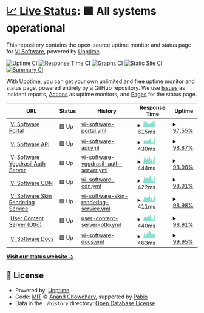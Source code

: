 # [📈 Live Status](https://status.visoftware.dev): <!--live status--> **🟩 All systems operational**

This repository contains the open-source uptime monitor and status page for [VI Software](https://visoftware.dev), powered by [Upptime](https://github.com/upptime/upptime).

[![Uptime CI](https://github.com/VI-Software/status/workflows/Uptime%20CI/badge.svg)](https://github.com/VI-Software/status/actions?query=workflow%3A%22Uptime+CI%22)
[![Response Time CI](https://github.com/VI-Software/status/workflows/Response%20Time%20CI/badge.svg)](https://github.com/VI-Software/status/actions?query=workflow%3A%22Response+Time+CI%22)
[![Graphs CI](https://github.com/VI-Software/status/workflows/Graphs%20CI/badge.svg)](https://github.com/VI-Software/status/actions?query=workflow%3A%22Graphs+CI%22)
[![Static Site CI](https://github.com/VI-Software/status/workflows/Static%20Site%20CI/badge.svg)](https://github.com/VI-Software/status/actions?query=workflow%3A%22Static+Site+CI%22)
[![Summary CI](https://github.com/VI-Software/status/workflows/Summary%20CI/badge.svg)](https://github.com/VI-Software/status/actions?query=workflow%3A%22Summary+CI%22)

With [Upptime](https://upptime.js.org), you can get your own unlimited and free uptime monitor and status page, powered entirely by a GitHub repository. We use [Issues](https://github.com/VI-Software/status/issues) as incident reports, [Actions](https://github.com/VI-Software/status/actions) as uptime monitors, and [Pages](https://status.visoftware.dev) for the status page.

<!--start: status pages-->
<!-- This summary is generated by Upptime (https://github.com/upptime/upptime) -->
<!-- Do not edit this manually, your changes will be overwritten -->
<!-- prettier-ignore -->
| URL | Status | History | Response Time | Uptime |
| --- | ------ | ------- | ------------- | ------ |
| <img alt="" src="https://icons.duckduckgo.com/ip3/visoftware.dev.ico" height="13"> [VI Software Portal](https://visoftware.dev) | 🟩 Up | [vi-software-portal.yml](https://github.com/VI-Software/status/commits/HEAD/history/vi-software-portal.yml) | <details><summary><img alt="Response time graph" src="./graphs/vi-software-portal/response-time-week.png" height="20"> 615ms</summary><br><a href="https://status.visoftware.dev/history/vi-software-portal"><img alt="Response time 541" src="https://img.shields.io/endpoint?url=https%3A%2F%2Fraw.githubusercontent.com%2FVI-Software%2Fstatus%2FHEAD%2Fapi%2Fvi-software-portal%2Fresponse-time.json"></a><br><a href="https://status.visoftware.dev/history/vi-software-portal"><img alt="24-hour response time 769" src="https://img.shields.io/endpoint?url=https%3A%2F%2Fraw.githubusercontent.com%2FVI-Software%2Fstatus%2FHEAD%2Fapi%2Fvi-software-portal%2Fresponse-time-day.json"></a><br><a href="https://status.visoftware.dev/history/vi-software-portal"><img alt="7-day response time 615" src="https://img.shields.io/endpoint?url=https%3A%2F%2Fraw.githubusercontent.com%2FVI-Software%2Fstatus%2FHEAD%2Fapi%2Fvi-software-portal%2Fresponse-time-week.json"></a><br><a href="https://status.visoftware.dev/history/vi-software-portal"><img alt="30-day response time 592" src="https://img.shields.io/endpoint?url=https%3A%2F%2Fraw.githubusercontent.com%2FVI-Software%2Fstatus%2FHEAD%2Fapi%2Fvi-software-portal%2Fresponse-time-month.json"></a><br><a href="https://status.visoftware.dev/history/vi-software-portal"><img alt="1-year response time 541" src="https://img.shields.io/endpoint?url=https%3A%2F%2Fraw.githubusercontent.com%2FVI-Software%2Fstatus%2FHEAD%2Fapi%2Fvi-software-portal%2Fresponse-time-year.json"></a></details> | <details><summary><a href="https://status.visoftware.dev/history/vi-software-portal">97.55%</a></summary><a href="https://status.visoftware.dev/history/vi-software-portal"><img alt="All-time uptime 84.14%" src="https://img.shields.io/endpoint?url=https%3A%2F%2Fraw.githubusercontent.com%2FVI-Software%2Fstatus%2FHEAD%2Fapi%2Fvi-software-portal%2Fuptime.json"></a><br><a href="https://status.visoftware.dev/history/vi-software-portal"><img alt="24-hour uptime 96.59%" src="https://img.shields.io/endpoint?url=https%3A%2F%2Fraw.githubusercontent.com%2FVI-Software%2Fstatus%2FHEAD%2Fapi%2Fvi-software-portal%2Fuptime-day.json"></a><br><a href="https://status.visoftware.dev/history/vi-software-portal"><img alt="7-day uptime 97.55%" src="https://img.shields.io/endpoint?url=https%3A%2F%2Fraw.githubusercontent.com%2FVI-Software%2Fstatus%2FHEAD%2Fapi%2Fvi-software-portal%2Fuptime-week.json"></a><br><a href="https://status.visoftware.dev/history/vi-software-portal"><img alt="30-day uptime 95.49%" src="https://img.shields.io/endpoint?url=https%3A%2F%2Fraw.githubusercontent.com%2FVI-Software%2Fstatus%2FHEAD%2Fapi%2Fvi-software-portal%2Fuptime-month.json"></a><br><a href="https://status.visoftware.dev/history/vi-software-portal"><img alt="1-year uptime 84.14%" src="https://img.shields.io/endpoint?url=https%3A%2F%2Fraw.githubusercontent.com%2FVI-Software%2Fstatus%2FHEAD%2Fapi%2Fvi-software-portal%2Fuptime-year.json"></a></details>
| <img alt="" src="https://icons.duckduckgo.com/ip3/api.visoftware.dev.ico" height="13"> [VI Software API](https://api.visoftware.dev) | 🟩 Up | [vi-software-api.yml](https://github.com/VI-Software/status/commits/HEAD/history/vi-software-api.yml) | <details><summary><img alt="Response time graph" src="./graphs/vi-software-api/response-time-week.png" height="20"> 430ms</summary><br><a href="https://status.visoftware.dev/history/vi-software-api"><img alt="Response time 435" src="https://img.shields.io/endpoint?url=https%3A%2F%2Fraw.githubusercontent.com%2FVI-Software%2Fstatus%2FHEAD%2Fapi%2Fvi-software-api%2Fresponse-time.json"></a><br><a href="https://status.visoftware.dev/history/vi-software-api"><img alt="24-hour response time 473" src="https://img.shields.io/endpoint?url=https%3A%2F%2Fraw.githubusercontent.com%2FVI-Software%2Fstatus%2FHEAD%2Fapi%2Fvi-software-api%2Fresponse-time-day.json"></a><br><a href="https://status.visoftware.dev/history/vi-software-api"><img alt="7-day response time 430" src="https://img.shields.io/endpoint?url=https%3A%2F%2Fraw.githubusercontent.com%2FVI-Software%2Fstatus%2FHEAD%2Fapi%2Fvi-software-api%2Fresponse-time-week.json"></a><br><a href="https://status.visoftware.dev/history/vi-software-api"><img alt="30-day response time 431" src="https://img.shields.io/endpoint?url=https%3A%2F%2Fraw.githubusercontent.com%2FVI-Software%2Fstatus%2FHEAD%2Fapi%2Fvi-software-api%2Fresponse-time-month.json"></a><br><a href="https://status.visoftware.dev/history/vi-software-api"><img alt="1-year response time 435" src="https://img.shields.io/endpoint?url=https%3A%2F%2Fraw.githubusercontent.com%2FVI-Software%2Fstatus%2FHEAD%2Fapi%2Fvi-software-api%2Fresponse-time-year.json"></a></details> | <details><summary><a href="https://status.visoftware.dev/history/vi-software-api">98.87%</a></summary><a href="https://status.visoftware.dev/history/vi-software-api"><img alt="All-time uptime 84.77%" src="https://img.shields.io/endpoint?url=https%3A%2F%2Fraw.githubusercontent.com%2FVI-Software%2Fstatus%2FHEAD%2Fapi%2Fvi-software-api%2Fuptime.json"></a><br><a href="https://status.visoftware.dev/history/vi-software-api"><img alt="24-hour uptime 96.46%" src="https://img.shields.io/endpoint?url=https%3A%2F%2Fraw.githubusercontent.com%2FVI-Software%2Fstatus%2FHEAD%2Fapi%2Fvi-software-api%2Fuptime-day.json"></a><br><a href="https://status.visoftware.dev/history/vi-software-api"><img alt="7-day uptime 98.87%" src="https://img.shields.io/endpoint?url=https%3A%2F%2Fraw.githubusercontent.com%2FVI-Software%2Fstatus%2FHEAD%2Fapi%2Fvi-software-api%2Fuptime-week.json"></a><br><a href="https://status.visoftware.dev/history/vi-software-api"><img alt="30-day uptime 95.72%" src="https://img.shields.io/endpoint?url=https%3A%2F%2Fraw.githubusercontent.com%2FVI-Software%2Fstatus%2FHEAD%2Fapi%2Fvi-software-api%2Fuptime-month.json"></a><br><a href="https://status.visoftware.dev/history/vi-software-api"><img alt="1-year uptime 84.77%" src="https://img.shields.io/endpoint?url=https%3A%2F%2Fraw.githubusercontent.com%2FVI-Software%2Fstatus%2FHEAD%2Fapi%2Fvi-software-api%2Fuptime-year.json"></a></details>
| <img alt="" src="https://icons.duckduckgo.com/ip3/authserver.visoftware.dev.ico" height="13"> [VI Software Yggdrasil Auth Server](https://authserver.visoftware.dev) | 🟩 Up | [vi-software-yggdrasil-auth-server.yml](https://github.com/VI-Software/status/commits/HEAD/history/vi-software-yggdrasil-auth-server.yml) | <details><summary><img alt="Response time graph" src="./graphs/vi-software-yggdrasil-auth-server/response-time-week.png" height="20"> 444ms</summary><br><a href="https://status.visoftware.dev/history/vi-software-yggdrasil-auth-server"><img alt="Response time 418" src="https://img.shields.io/endpoint?url=https%3A%2F%2Fraw.githubusercontent.com%2FVI-Software%2Fstatus%2FHEAD%2Fapi%2Fvi-software-yggdrasil-auth-server%2Fresponse-time.json"></a><br><a href="https://status.visoftware.dev/history/vi-software-yggdrasil-auth-server"><img alt="24-hour response time 422" src="https://img.shields.io/endpoint?url=https%3A%2F%2Fraw.githubusercontent.com%2FVI-Software%2Fstatus%2FHEAD%2Fapi%2Fvi-software-yggdrasil-auth-server%2Fresponse-time-day.json"></a><br><a href="https://status.visoftware.dev/history/vi-software-yggdrasil-auth-server"><img alt="7-day response time 444" src="https://img.shields.io/endpoint?url=https%3A%2F%2Fraw.githubusercontent.com%2FVI-Software%2Fstatus%2FHEAD%2Fapi%2Fvi-software-yggdrasil-auth-server%2Fresponse-time-week.json"></a><br><a href="https://status.visoftware.dev/history/vi-software-yggdrasil-auth-server"><img alt="30-day response time 437" src="https://img.shields.io/endpoint?url=https%3A%2F%2Fraw.githubusercontent.com%2FVI-Software%2Fstatus%2FHEAD%2Fapi%2Fvi-software-yggdrasil-auth-server%2Fresponse-time-month.json"></a><br><a href="https://status.visoftware.dev/history/vi-software-yggdrasil-auth-server"><img alt="1-year response time 418" src="https://img.shields.io/endpoint?url=https%3A%2F%2Fraw.githubusercontent.com%2FVI-Software%2Fstatus%2FHEAD%2Fapi%2Fvi-software-yggdrasil-auth-server%2Fresponse-time-year.json"></a></details> | <details><summary><a href="https://status.visoftware.dev/history/vi-software-yggdrasil-auth-server">98.98%</a></summary><a href="https://status.visoftware.dev/history/vi-software-yggdrasil-auth-server"><img alt="All-time uptime 82.77%" src="https://img.shields.io/endpoint?url=https%3A%2F%2Fraw.githubusercontent.com%2FVI-Software%2Fstatus%2FHEAD%2Fapi%2Fvi-software-yggdrasil-auth-server%2Fuptime.json"></a><br><a href="https://status.visoftware.dev/history/vi-software-yggdrasil-auth-server"><img alt="24-hour uptime 97.11%" src="https://img.shields.io/endpoint?url=https%3A%2F%2Fraw.githubusercontent.com%2FVI-Software%2Fstatus%2FHEAD%2Fapi%2Fvi-software-yggdrasil-auth-server%2Fuptime-day.json"></a><br><a href="https://status.visoftware.dev/history/vi-software-yggdrasil-auth-server"><img alt="7-day uptime 98.98%" src="https://img.shields.io/endpoint?url=https%3A%2F%2Fraw.githubusercontent.com%2FVI-Software%2Fstatus%2FHEAD%2Fapi%2Fvi-software-yggdrasil-auth-server%2Fuptime-week.json"></a><br><a href="https://status.visoftware.dev/history/vi-software-yggdrasil-auth-server"><img alt="30-day uptime 95.86%" src="https://img.shields.io/endpoint?url=https%3A%2F%2Fraw.githubusercontent.com%2FVI-Software%2Fstatus%2FHEAD%2Fapi%2Fvi-software-yggdrasil-auth-server%2Fuptime-month.json"></a><br><a href="https://status.visoftware.dev/history/vi-software-yggdrasil-auth-server"><img alt="1-year uptime 82.77%" src="https://img.shields.io/endpoint?url=https%3A%2F%2Fraw.githubusercontent.com%2FVI-Software%2Fstatus%2FHEAD%2Fapi%2Fvi-software-yggdrasil-auth-server%2Fuptime-year.json"></a></details>
| <img alt="" src="https://icons.duckduckgo.com/ip3/cdn.visoftware.dev.ico" height="13"> [VI Software CDN](https://cdn.visoftware.dev) | 🟩 Up | [vi-software-cdn.yml](https://github.com/VI-Software/status/commits/HEAD/history/vi-software-cdn.yml) | <details><summary><img alt="Response time graph" src="./graphs/vi-software-cdn/response-time-week.png" height="20"> 422ms</summary><br><a href="https://status.visoftware.dev/history/vi-software-cdn"><img alt="Response time 425" src="https://img.shields.io/endpoint?url=https%3A%2F%2Fraw.githubusercontent.com%2FVI-Software%2Fstatus%2FHEAD%2Fapi%2Fvi-software-cdn%2Fresponse-time.json"></a><br><a href="https://status.visoftware.dev/history/vi-software-cdn"><img alt="24-hour response time 412" src="https://img.shields.io/endpoint?url=https%3A%2F%2Fraw.githubusercontent.com%2FVI-Software%2Fstatus%2FHEAD%2Fapi%2Fvi-software-cdn%2Fresponse-time-day.json"></a><br><a href="https://status.visoftware.dev/history/vi-software-cdn"><img alt="7-day response time 422" src="https://img.shields.io/endpoint?url=https%3A%2F%2Fraw.githubusercontent.com%2FVI-Software%2Fstatus%2FHEAD%2Fapi%2Fvi-software-cdn%2Fresponse-time-week.json"></a><br><a href="https://status.visoftware.dev/history/vi-software-cdn"><img alt="30-day response time 426" src="https://img.shields.io/endpoint?url=https%3A%2F%2Fraw.githubusercontent.com%2FVI-Software%2Fstatus%2FHEAD%2Fapi%2Fvi-software-cdn%2Fresponse-time-month.json"></a><br><a href="https://status.visoftware.dev/history/vi-software-cdn"><img alt="1-year response time 425" src="https://img.shields.io/endpoint?url=https%3A%2F%2Fraw.githubusercontent.com%2FVI-Software%2Fstatus%2FHEAD%2Fapi%2Fvi-software-cdn%2Fresponse-time-year.json"></a></details> | <details><summary><a href="https://status.visoftware.dev/history/vi-software-cdn">98.91%</a></summary><a href="https://status.visoftware.dev/history/vi-software-cdn"><img alt="All-time uptime 83.85%" src="https://img.shields.io/endpoint?url=https%3A%2F%2Fraw.githubusercontent.com%2FVI-Software%2Fstatus%2FHEAD%2Fapi%2Fvi-software-cdn%2Fuptime.json"></a><br><a href="https://status.visoftware.dev/history/vi-software-cdn"><img alt="24-hour uptime 97.11%" src="https://img.shields.io/endpoint?url=https%3A%2F%2Fraw.githubusercontent.com%2FVI-Software%2Fstatus%2FHEAD%2Fapi%2Fvi-software-cdn%2Fuptime-day.json"></a><br><a href="https://status.visoftware.dev/history/vi-software-cdn"><img alt="7-day uptime 98.91%" src="https://img.shields.io/endpoint?url=https%3A%2F%2Fraw.githubusercontent.com%2FVI-Software%2Fstatus%2FHEAD%2Fapi%2Fvi-software-cdn%2Fuptime-week.json"></a><br><a href="https://status.visoftware.dev/history/vi-software-cdn"><img alt="30-day uptime 95.81%" src="https://img.shields.io/endpoint?url=https%3A%2F%2Fraw.githubusercontent.com%2FVI-Software%2Fstatus%2FHEAD%2Fapi%2Fvi-software-cdn%2Fuptime-month.json"></a><br><a href="https://status.visoftware.dev/history/vi-software-cdn"><img alt="1-year uptime 83.85%" src="https://img.shields.io/endpoint?url=https%3A%2F%2Fraw.githubusercontent.com%2FVI-Software%2Fstatus%2FHEAD%2Fapi%2Fvi-software-cdn%2Fuptime-year.json"></a></details>
| <img alt="" src="https://icons.duckduckgo.com/ip3/skins.visoftware.dev.ico" height="13"> [VI Software Skin Rendering Service](https://skins.visoftware.dev) | 🟩 Up | [vi-software-skin-rendering-service.yml](https://github.com/VI-Software/status/commits/HEAD/history/vi-software-skin-rendering-service.yml) | <details><summary><img alt="Response time graph" src="./graphs/vi-software-skin-rendering-service/response-time-week.png" height="20"> 411ms</summary><br><a href="https://status.visoftware.dev/history/vi-software-skin-rendering-service"><img alt="Response time 414" src="https://img.shields.io/endpoint?url=https%3A%2F%2Fraw.githubusercontent.com%2FVI-Software%2Fstatus%2FHEAD%2Fapi%2Fvi-software-skin-rendering-service%2Fresponse-time.json"></a><br><a href="https://status.visoftware.dev/history/vi-software-skin-rendering-service"><img alt="24-hour response time 408" src="https://img.shields.io/endpoint?url=https%3A%2F%2Fraw.githubusercontent.com%2FVI-Software%2Fstatus%2FHEAD%2Fapi%2Fvi-software-skin-rendering-service%2Fresponse-time-day.json"></a><br><a href="https://status.visoftware.dev/history/vi-software-skin-rendering-service"><img alt="7-day response time 411" src="https://img.shields.io/endpoint?url=https%3A%2F%2Fraw.githubusercontent.com%2FVI-Software%2Fstatus%2FHEAD%2Fapi%2Fvi-software-skin-rendering-service%2Fresponse-time-week.json"></a><br><a href="https://status.visoftware.dev/history/vi-software-skin-rendering-service"><img alt="30-day response time 412" src="https://img.shields.io/endpoint?url=https%3A%2F%2Fraw.githubusercontent.com%2FVI-Software%2Fstatus%2FHEAD%2Fapi%2Fvi-software-skin-rendering-service%2Fresponse-time-month.json"></a><br><a href="https://status.visoftware.dev/history/vi-software-skin-rendering-service"><img alt="1-year response time 414" src="https://img.shields.io/endpoint?url=https%3A%2F%2Fraw.githubusercontent.com%2FVI-Software%2Fstatus%2FHEAD%2Fapi%2Fvi-software-skin-rendering-service%2Fresponse-time-year.json"></a></details> | <details><summary><a href="https://status.visoftware.dev/history/vi-software-skin-rendering-service">98.98%</a></summary><a href="https://status.visoftware.dev/history/vi-software-skin-rendering-service"><img alt="All-time uptime 87.46%" src="https://img.shields.io/endpoint?url=https%3A%2F%2Fraw.githubusercontent.com%2FVI-Software%2Fstatus%2FHEAD%2Fapi%2Fvi-software-skin-rendering-service%2Fuptime.json"></a><br><a href="https://status.visoftware.dev/history/vi-software-skin-rendering-service"><img alt="24-hour uptime 97.11%" src="https://img.shields.io/endpoint?url=https%3A%2F%2Fraw.githubusercontent.com%2FVI-Software%2Fstatus%2FHEAD%2Fapi%2Fvi-software-skin-rendering-service%2Fuptime-day.json"></a><br><a href="https://status.visoftware.dev/history/vi-software-skin-rendering-service"><img alt="7-day uptime 98.98%" src="https://img.shields.io/endpoint?url=https%3A%2F%2Fraw.githubusercontent.com%2FVI-Software%2Fstatus%2FHEAD%2Fapi%2Fvi-software-skin-rendering-service%2Fuptime-week.json"></a><br><a href="https://status.visoftware.dev/history/vi-software-skin-rendering-service"><img alt="30-day uptime 95.83%" src="https://img.shields.io/endpoint?url=https%3A%2F%2Fraw.githubusercontent.com%2FVI-Software%2Fstatus%2FHEAD%2Fapi%2Fvi-software-skin-rendering-service%2Fuptime-month.json"></a><br><a href="https://status.visoftware.dev/history/vi-software-skin-rendering-service"><img alt="1-year uptime 87.74%" src="https://img.shields.io/endpoint?url=https%3A%2F%2Fraw.githubusercontent.com%2FVI-Software%2Fstatus%2FHEAD%2Fapi%2Fvi-software-skin-rendering-service%2Fuptime-year.json"></a></details>
| <img alt="" src="https://icons.duckduckgo.com/ip3/otto-usercontent.visoftware.dev.ico" height="13"> [User Content Server (Otto)](https://otto-usercontent.visoftware.dev) | 🟩 Up | [user-content-server-otto.yml](https://github.com/VI-Software/status/commits/HEAD/history/user-content-server-otto.yml) | <details><summary><img alt="Response time graph" src="./graphs/user-content-server-otto/response-time-week.png" height="20"> 440ms</summary><br><a href="https://status.visoftware.dev/history/user-content-server-otto"><img alt="Response time 541" src="https://img.shields.io/endpoint?url=https%3A%2F%2Fraw.githubusercontent.com%2FVI-Software%2Fstatus%2FHEAD%2Fapi%2Fuser-content-server-otto%2Fresponse-time.json"></a><br><a href="https://status.visoftware.dev/history/user-content-server-otto"><img alt="24-hour response time 418" src="https://img.shields.io/endpoint?url=https%3A%2F%2Fraw.githubusercontent.com%2FVI-Software%2Fstatus%2FHEAD%2Fapi%2Fuser-content-server-otto%2Fresponse-time-day.json"></a><br><a href="https://status.visoftware.dev/history/user-content-server-otto"><img alt="7-day response time 440" src="https://img.shields.io/endpoint?url=https%3A%2F%2Fraw.githubusercontent.com%2FVI-Software%2Fstatus%2FHEAD%2Fapi%2Fuser-content-server-otto%2Fresponse-time-week.json"></a><br><a href="https://status.visoftware.dev/history/user-content-server-otto"><img alt="30-day response time 518" src="https://img.shields.io/endpoint?url=https%3A%2F%2Fraw.githubusercontent.com%2FVI-Software%2Fstatus%2FHEAD%2Fapi%2Fuser-content-server-otto%2Fresponse-time-month.json"></a><br><a href="https://status.visoftware.dev/history/user-content-server-otto"><img alt="1-year response time 541" src="https://img.shields.io/endpoint?url=https%3A%2F%2Fraw.githubusercontent.com%2FVI-Software%2Fstatus%2FHEAD%2Fapi%2Fuser-content-server-otto%2Fresponse-time-year.json"></a></details> | <details><summary><a href="https://status.visoftware.dev/history/user-content-server-otto">98.91%</a></summary><a href="https://status.visoftware.dev/history/user-content-server-otto"><img alt="All-time uptime 91.22%" src="https://img.shields.io/endpoint?url=https%3A%2F%2Fraw.githubusercontent.com%2FVI-Software%2Fstatus%2FHEAD%2Fapi%2Fuser-content-server-otto%2Fuptime.json"></a><br><a href="https://status.visoftware.dev/history/user-content-server-otto"><img alt="24-hour uptime 97.11%" src="https://img.shields.io/endpoint?url=https%3A%2F%2Fraw.githubusercontent.com%2FVI-Software%2Fstatus%2FHEAD%2Fapi%2Fuser-content-server-otto%2Fuptime-day.json"></a><br><a href="https://status.visoftware.dev/history/user-content-server-otto"><img alt="7-day uptime 98.91%" src="https://img.shields.io/endpoint?url=https%3A%2F%2Fraw.githubusercontent.com%2FVI-Software%2Fstatus%2FHEAD%2Fapi%2Fuser-content-server-otto%2Fuptime-week.json"></a><br><a href="https://status.visoftware.dev/history/user-content-server-otto"><img alt="30-day uptime 95.81%" src="https://img.shields.io/endpoint?url=https%3A%2F%2Fraw.githubusercontent.com%2FVI-Software%2Fstatus%2FHEAD%2Fapi%2Fuser-content-server-otto%2Fuptime-month.json"></a><br><a href="https://status.visoftware.dev/history/user-content-server-otto"><img alt="1-year uptime 91.22%" src="https://img.shields.io/endpoint?url=https%3A%2F%2Fraw.githubusercontent.com%2FVI-Software%2Fstatus%2FHEAD%2Fapi%2Fuser-content-server-otto%2Fuptime-year.json"></a></details>
| <img alt="" src="https://icons.duckduckgo.com/ip3/docs.visoftware.dev.ico" height="13"> [VI Software Docs](https://docs.visoftware.dev) | 🟩 Up | [vi-software-docs.yml](https://github.com/VI-Software/status/commits/HEAD/history/vi-software-docs.yml) | <details><summary><img alt="Response time graph" src="./graphs/vi-software-docs/response-time-week.png" height="20"> 463ms</summary><br><a href="https://status.visoftware.dev/history/vi-software-docs"><img alt="Response time 420" src="https://img.shields.io/endpoint?url=https%3A%2F%2Fraw.githubusercontent.com%2FVI-Software%2Fstatus%2FHEAD%2Fapi%2Fvi-software-docs%2Fresponse-time.json"></a><br><a href="https://status.visoftware.dev/history/vi-software-docs"><img alt="24-hour response time 481" src="https://img.shields.io/endpoint?url=https%3A%2F%2Fraw.githubusercontent.com%2FVI-Software%2Fstatus%2FHEAD%2Fapi%2Fvi-software-docs%2Fresponse-time-day.json"></a><br><a href="https://status.visoftware.dev/history/vi-software-docs"><img alt="7-day response time 463" src="https://img.shields.io/endpoint?url=https%3A%2F%2Fraw.githubusercontent.com%2FVI-Software%2Fstatus%2FHEAD%2Fapi%2Fvi-software-docs%2Fresponse-time-week.json"></a><br><a href="https://status.visoftware.dev/history/vi-software-docs"><img alt="30-day response time 433" src="https://img.shields.io/endpoint?url=https%3A%2F%2Fraw.githubusercontent.com%2FVI-Software%2Fstatus%2FHEAD%2Fapi%2Fvi-software-docs%2Fresponse-time-month.json"></a><br><a href="https://status.visoftware.dev/history/vi-software-docs"><img alt="1-year response time 420" src="https://img.shields.io/endpoint?url=https%3A%2F%2Fraw.githubusercontent.com%2FVI-Software%2Fstatus%2FHEAD%2Fapi%2Fvi-software-docs%2Fresponse-time-year.json"></a></details> | <details><summary><a href="https://status.visoftware.dev/history/vi-software-docs">99.95%</a></summary><a href="https://status.visoftware.dev/history/vi-software-docs"><img alt="All-time uptime 99.86%" src="https://img.shields.io/endpoint?url=https%3A%2F%2Fraw.githubusercontent.com%2FVI-Software%2Fstatus%2FHEAD%2Fapi%2Fvi-software-docs%2Fuptime.json"></a><br><a href="https://status.visoftware.dev/history/vi-software-docs"><img alt="24-hour uptime 100.00%" src="https://img.shields.io/endpoint?url=https%3A%2F%2Fraw.githubusercontent.com%2FVI-Software%2Fstatus%2FHEAD%2Fapi%2Fvi-software-docs%2Fuptime-day.json"></a><br><a href="https://status.visoftware.dev/history/vi-software-docs"><img alt="7-day uptime 99.95%" src="https://img.shields.io/endpoint?url=https%3A%2F%2Fraw.githubusercontent.com%2FVI-Software%2Fstatus%2FHEAD%2Fapi%2Fvi-software-docs%2Fuptime-week.json"></a><br><a href="https://status.visoftware.dev/history/vi-software-docs"><img alt="30-day uptime 99.79%" src="https://img.shields.io/endpoint?url=https%3A%2F%2Fraw.githubusercontent.com%2FVI-Software%2Fstatus%2FHEAD%2Fapi%2Fvi-software-docs%2Fuptime-month.json"></a><br><a href="https://status.visoftware.dev/history/vi-software-docs"><img alt="1-year uptime 99.86%" src="https://img.shields.io/endpoint?url=https%3A%2F%2Fraw.githubusercontent.com%2FVI-Software%2Fstatus%2FHEAD%2Fapi%2Fvi-software-docs%2Fuptime-year.json"></a></details>

<!--end: status pages-->

[**Visit our status website →**](https://status.visoftware.dev)

## 📄 License

- Powered by: [Upptime](https://github.com/upptime/upptime)
- Code: [MIT](./LICENSE) © [Anand Chowdhary](https://anandchowdhary.com), supported by [Pabio](https://pabio.com)
- Data in the `./history` directory: [Open Database License](https://opendatacommons.org/licenses/odbl/1-0/)
